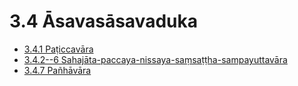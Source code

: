 

# 3.4 Āsavasāsavaduka

* [3.4.1 Paṭiccavāra](3.4/3.4.1.md)
* [3.4.2--6 Sahajāta-paccaya-nissaya-saṃsaṭṭha-sampayuttavāra](3.4/3.4.2--6.md)
* [3.4.7 Pañhāvāra](3.4/3.4.7.md)




